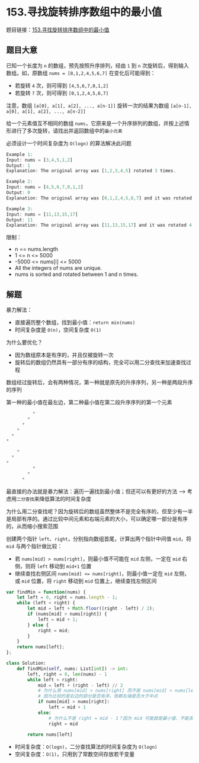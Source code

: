 # 153.寻找旋转排序数组中的最小值

题目链接：[153.寻找旋转排序数组中的最小值](https://leetcode.cn/problems/find-minimum-in-rotated-sorted-array/)

## 题目大意

已知一个长度为 `n` 的数组，预先按照升序排列，经由 `1` 到 `n` 次旋转后，得到输入数组。如，原数组 `nums = [0,1,2,4,5,6,7]` 在变化后可能得到：
- 若旋转 `4` 次，则可得到 `[4,5,6,7,0,1,2]`
- 若旋转 `7` 次，则可得到 `[0,1,2,4,5,6,7]`
  
注意，数组 `[a[0], a[1], a[2], ..., a[n-1]]` 旋转一次的结果为数组 `[a[n-1], a[0], a[1], a[2], ..., a[n-2]]` 

给一个元素值互不相同的数组 `nums`，它原来是一个升序排列的数组，并按上述情形进行了多次旋转，请找出并返回数组中的`最小元素`

必须设计一个时间复杂度为 `O(logn)` 的算法解决此问题

```js
Example 1:
Input: nums = [3,4,5,1,2]
Output: 1
Explanation: The original array was [1,2,3,4,5] rotated 3 times.

Example 2:
Input: nums = [4,5,6,7,0,1,2]
Output: 0
Explanation: The original array was [0,1,2,4,5,6,7] and it was rotated 4 times.

Example 3:
Input: nums = [11,13,15,17]
Output: 11
Explanation: The original array was [11,13,15,17] and it was rotated 4 times. 
```

限制：
- n == nums.length
- 1 <= n <= 5000
- -5000 <= nums[i] <= 5000
- All the integers of nums are unique.
- nums is sorted and rotated between 1 and n times.

## 解题

暴力解法：
- 直接遍历整个数组，找到最小值：`return min(nums)`
- 时间复杂度是 `O(n)`，空间复杂度 `O(1)`

为什么要优化？
- 因为数组原本是有序的，并且仅被旋转一次
- 旋转后的数组仍然具有一部分有序的结构，完全可以用二分查找来加速查找过程

数组经过旋转后，会有两种情况，第一种就是原先的升序序列，另一种是两段升序的序列

第一种的最小值在最左边，第二种最小值在第二段升序序列的第一个元素

```js
          *
        *
      *
    *
  *
*
```
```js
    *
  *
*
          *
        *
      *
```

最直接的办法就是暴力解法：遍历一遍找到最小值；但还可以有更好的方法 --> 考虑用`二分查找`来降低算法的时间复杂度

为什么用二分查找呢？因为旋转后的数组虽然整体不是完全有序的，但至少有一半是局部有序的。通过比较中间元素和右端元素的大小，可以确定哪一部分是有序的，从而缩小搜索范围

创建两个指针 `left`、`right`，分别指向数组首尾，计算出两个指针中间值 `mid`，将 `mid` 与两个指针做比较：
- 若 `nums[mid] > nums[right]`，则最小值不可能在 `mid` 左侧，一定在 `mid` 右侧，则将 `left` 移动到 `mid+1` 位置
- 继续查找右侧区间 `nums[mid] <= nums[right]`，则最小值一定在 `mid` 左侧，或 `mid` 位置，将 `right` 移动到 `mid` 位置上，继续查找左侧区间

```js
var findMin = function(nums) {
    let left = 0, right = nums.length - 1;
    while (left < right) {
        let mid = left + Math.floor((right - left) / 2);
        if (nums[mid] > nums[right]) {
            left = mid + 1;
        } else {
            right = mid;
        }
    }
    return nums[left];
};
```
```python
class Solution:
    def findMin(self, nums: List[int]) -> int:
        left, right = 0, len(nums) - 1
        while left < right:
            mid = left + (right - left) // 2
            # 为什么用 nums[mid] > nums[right] 而不是 nums[mid] > nums[left]？
            # 因为比较的是右边的部分是否有序，依赖右端是否大于中点
            if nums[mid] > nums[right]:
                left = mid + 1
            else:
                # 为什么不是 right = mid - 1？因为 mid 可能就是最小值，不能丢掉
                right = mid
        
        return nums[left]
```

- 时间复杂度：`O(logn)`，二分查找算法的时间复杂度为 `O(logn)`
- 空间复杂度：`O(1)`，只用到了常数空间存放若干变量